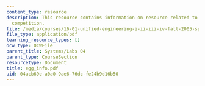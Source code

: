 ```yaml
---
content_type: resource
description: This resource contains information on resource related to the aerial
  competition.
file: /media/courses/16-01-unified-engineering-i-ii-iii-iv-fall-2005-spring-2006/04acb69ea0a09ae676dcfe24b9d16b50_egg_info.pdf
file_type: application/pdf
learning_resource_types: []
ocw_type: OCWFile
parent_title: Systems/Labs 04
parent_type: CourseSection
resourcetype: Document
title: egg_info.pdf
uid: 04acb69e-a0a0-9ae6-76dc-fe24b9d16b50
---
```

